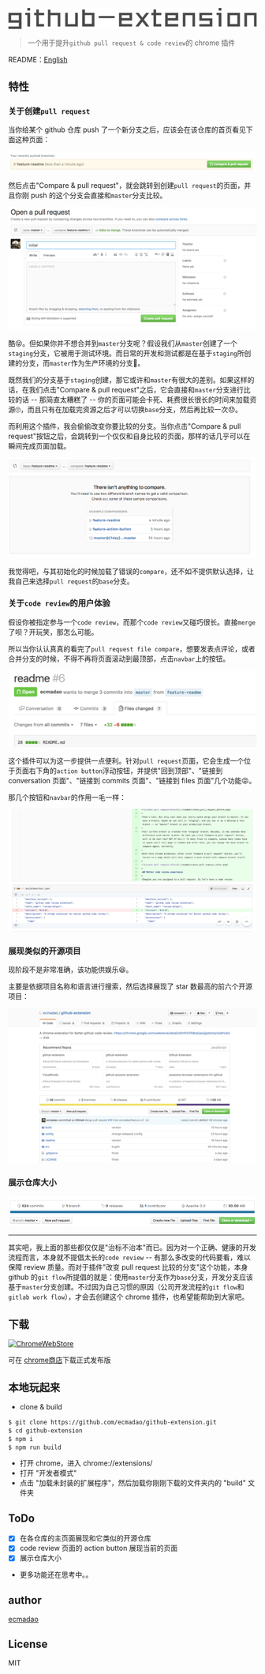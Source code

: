 ![github extension](./readme/github-extension.png)

> 一个用于提升`github pull request & code review`的 chrome 插件

README：[English](./README.md)

## 特性

### 关于创建`pull request`

当你给某个 github 仓库 push 了一个新分支之后，应该会在该仓库的首页看见下面这种页面：

![创建pull request](./readme/create_pull_request.png)

然后点击"Compare & pull request"，就会跳转到创建`pull request`的页面，并且你刚 push 的这个分支会直接和`master`分支比较。

![create pull request-before](./readme/create_pull_request_before.png)

酷😝。但如果你并不想合并到`master`分支呢？假设我们从`master`创建了一个`staging`分支，它被用于测试环境。而日常的开发和测试都是在基于`staging`所创建的分支，而`master`作为生产环境的分支🤔。

既然我们的分支基于`staging`创建，那它或许和`master`有很大的差别。如果这样的话，在我们点击"Compare & pull request"之后，它会直接和`master`分支进行比较的话 -- 那简直太糟糕了 -- 你的页面可能会卡死、耗费很长很长的时间来加载资源🙄，而且只有在加载完资源之后才可以切换`base`分支，然后再比较一次😞。

而利用这个插件，我会偷偷改变你要比较的分支。当你点击"Compare & pull request"按钮之后，会跳转到一个仅仅和自身比较的页面，那样的话几乎可以在瞬间完成页面加载。

![create pull request-after](./readme/create_pull_request_after.png)

我觉得吧，与其初始化的时候加载了错误的`compare`，还不如不提供默认选择，让我自己来选择`pull request`的`base`分支。

### 关于`code review`的用户体验

假设你被指定参与一个`code review`，而那个`code review`又碰巧很长。直接`merge`了呗？开玩笑，那怎么可能。

所以当你认认真真的看完了`pull request file compare`，想要发表点评论，或者合并分支的时候，不得不再将页面滚动到最顶部，点击`navbar`上的按钮。

![navbar](./readme/navbar.png)

这个插件可以为这一步提供一点便利。针对`pull request`页面，它会生成一个位于页面右下角的`action button`浮动按钮，并提供"回到顶部"、"链接到 conversation 页面"、"链接到 commits 页面"、"链接到 files 页面"几个功能😝。

那几个按钮和`navbar`的作用一毛一样：

![action button](./readme/action_button.png)

### 展现类似的开源项目

现阶段不是非常准确，该功能供娱乐😆。

主要是依据项目名称和语言进行搜索，然后选择展现了 star 数最高的前六个开源项目：

![similar repos](./readme/similar_repos.png)

### 展示仓库大小

![repos size](./readme/repos_size.png)

--------------------------------------------------------------------------------

其实吧，我上面的那些都仅仅是"治标不治本"而已。因为对一个正确、健康的开发流程而言，本身就不提倡太长的`code review` -- 有那么多改变的代码要看，难以保障 review 质量。而对于插件"改变 pull request 比较的分支"这个功能，本身 github 的`git flow`所提倡的就是：使用`master`分支作为`base`分支，开发分支应该基于`master`分支创建。不过因为自己习惯的原因（公司开发流程的`git flow`和`gitlab work flow`），才会去创建这个 chrome 插件，也希望能帮助到大家吧。

## 下载

[![ChromeWebStore](https://developer.chrome.com/webstore/images/ChromeWebStore_Badge_v2_340x96.png)](https://chrome.google.com/webstore/detail/dimfhhiifdbdcjaoijgldompniobhcbd)

可在 [chrome商店](https://chrome.google.com/webstore/detail/dimfhhiifdbdcjaoijgldompniobhcbd)下载正式发布版

## 本地玩起来

- clone & build

```bash
$ git clone https://github.com/ecmadao/github-extension.git
$ cd github-extension
$ npm i
$ npm run build
```

- 打开 chrome，进入 chrome://extensions/
- 打开 "开发者模式"
- 点击 "加载未封装的扩展程序"，然后加载你刚刚下载的文件夹内的 "build" 文件夹

## ToDo

- [x] 在各仓库的主页面展现和它类似的开源仓库
- [x] code review 页面的 action button 展现当前的页面
- [x] 展示仓库大小
- 更多功能还在思考中。。

## author

[ecmadao](https://github.com/ecmadao)

## License

MIT
